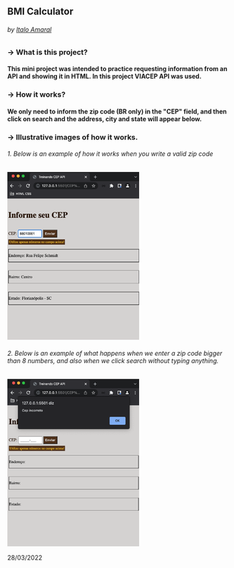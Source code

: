 ## BMI Calculator
###### by _[Italo Amaral](https://www.linkedin.com/in/italo-rockenbach-594082132/)_


### -> What is this project?
#### This mini project was intended to practice requesting information from an API and showing it in HTML. In this project VIACEP API was used.

### -> How it works?
#### We only need to inform the zip code (BR only) in the "CEP" field, and then click on search and the address, city and state will appear below.

### -> Illustrative images of how it works.

###### 1. Below is an example of how it works when you write a valid zip code
<img width=300px src="../CEP-Api/images/sucess.png">

###### 2. Below is an example of what happens when we enter a zip code bigger than 8 numbers, and also when we click search without typing anything.
<img width=300px src="../CEP-Api/images/error.png">

28/03/2022
